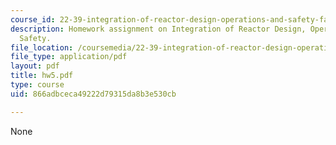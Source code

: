 ```yaml
---
course_id: 22-39-integration-of-reactor-design-operations-and-safety-fall-2006
description: Homework assignment on Integration of Reactor Design, Operations, and
  Safety.
file_location: /coursemedia/22-39-integration-of-reactor-design-operations-and-safety-fall-2006/866adbceca49222d79315da8b3e530cb_hw5.pdf
file_type: application/pdf
layout: pdf
title: hw5.pdf
type: course
uid: 866adbceca49222d79315da8b3e530cb

---
```

None